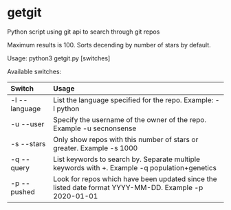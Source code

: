# getgit
Python script using git api to search through git repos

Maximum results is 100.  Sorts decending by number of stars by default.    

Usage: python3 getgit.py [switches]  

Available switches:

|Switch|Usage|
|:---|:--|
|-l --language |List the language specified for the repo.  Example: -l python|
|-u  --user |Specify the username of the owner of the repo.  Example -u secnonsense| 
|-s  --stars|Only show repos with this number of stars or greater.  Example -s 1000|
|-q  --query|List keywords to search by. Separate multiple keywords with +.  Example -q population+genetics|
|-p  --pushed|Look for repos which have been updated since the listed date format YYYY-MM-DD. Example -p 2020-01-01 |




